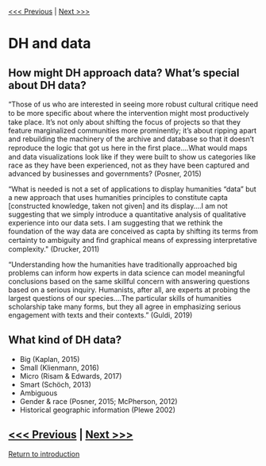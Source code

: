 [<<< Previous](types.md) | [Next >>>](discussion.md)  

# DH and data
## How might DH approach data? What’s special about DH data?

“Those of us who are interested in seeing more robust cultural critique need to be more speciﬁc about where the  intervention  might most productively take place. It’s not only about shifting the focus of projects so that they feature marginalized communities more prominently; it’s about ripping apart and rebuilding the machinery of the archive and database so that it doesn’t reproduce the logic that got us here in the ﬁrst place….What would maps and data visualizations look like if they were built to  show  us  categories like race as they have been experienced, not as they have been captured and advanced by businesses and governments?
(Posner, 2015)

“What is needed is not a set of applications to display humanities “data” but a new approach that uses humanities principles to constitute capta [constructed knowledge, taken not given] and its display….I am not suggesting that we simply introduce a quantitative analysis of qualitative experience into our data sets. I am suggesting that we rethink the foundation of the way data are conceived as capta by shifting its terms from certainty to ambiguity and ﬁnd graphical means of expressing interpretative complexity." (Drucker, 2011)

“Understanding how the humanities have traditionally approached big problems can inform how experts in data science can model meaningful conclusions based on the same skillful concern with answering questions based on a serious inquiry. Humanists, after all, are experts at probing the largest questions of our species….The particular skills of humanities scholarship take many forms, but they all agree in emphasizing serious engagement with texts and their contexts.” (Guldi, 2019)

## What kind of DH data?
* Big (Kaplan, 2015)
* Small (Klienmann, 2016)
* Micro (Risam & Edwards, 2017)
* Smart (Schöch, 2013)
* Ambiguous
* Gender & race (Posner, 2015; McPherson, 2012)
* Historical geographic information (Plewe 2002)

[<<< Previous](types.md) | [Next >>>](discussion.md)   
-----
[Return to introduction](https://github.com/SouthernMethodistUniversity/data)
